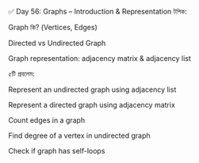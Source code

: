 ✅ Day 56: Graphs – Introduction & Representation
টপিক:

Graph কি? (Vertices, Edges)

Directed vs Undirected Graph

Graph representation: adjacency matrix & adjacency list

৫টি প্রবলেম:

Represent an undirected graph using adjacency list

Represent a directed graph using adjacency matrix

Count edges in a graph

Find degree of a vertex in undirected graph

Check if graph has self-loops
